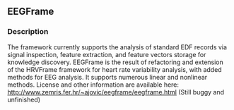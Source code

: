 ## EEGFrame

### Description
The framework currently supports the analysis of standard EDF records via signal inspection, feature extraction, and feature vectors storage for knowledge discovery.
EEGFrame is the result of refactoring and extension of the HRVFrame framework for heart rate variability analysis, with added methods for EEG analysis. 
It supports numerous linear and nonlinear methods.
License and other information are available here: http://www.zemris.fer.hr/~ajovic/eegframe/eegframe.html
(Still buggy and unfinished)
